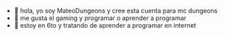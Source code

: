 - 👋 hola, yo soy MateoDungeons y cree esta cuenta para mc dungeons
- 👀 me gusta el gaming y programar  o aprender a programar
- 🌱 estoy en 6to y tratando de aprender a programar en internet


<!---
MateoDungeons/MateoDungeons is a ✨ special ✨ repository because its `README.md` (this file) appears on your GitHub profile.
You can click the Preview link to take a look at your changes.
--->
